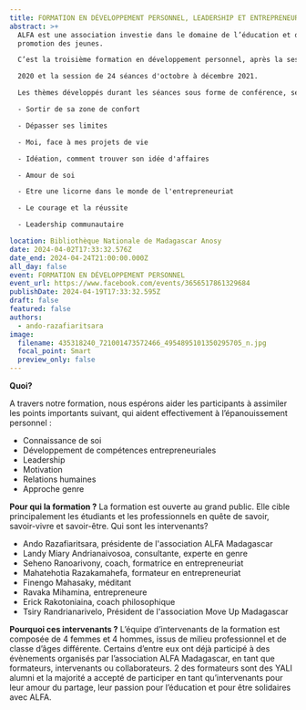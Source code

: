 ```yaml
---
title: FORMATION EN DÉVELOPPEMENT PERSONNEL, LEADERSHIP ET ENTREPRENEURIAT
abstract: >+
  ALFA est une association investie dans le domaine de l’éducation et dans la
  promotion des jeunes.

  C’est la troisième formation en développement personnel, après la session de 5 jours en février

  2020 et la session de 24 séances d'octobre à décembre 2021.

  Les thèmes développés durant les séances sous forme de conférence, séminaire, ateliers et partages sont:

  - Sortir de sa zone de confort

  - Dépasser ses limites

  - Moi, face à mes projets de vie

  - Idéation, comment trouver son idée d'affaires

  - Amour de soi

  - Etre une licorne dans le monde de l'entrepreneuriat

  - Le courage et la réussite

  - Leadership communautaire

location: Bibliothèque Nationale de Madagascar Anosy
date: 2024-04-02T17:33:32.576Z
date_end: 2024-04-24T21:00:00.000Z
all_day: false
event: FORMATION EN DÉVELOPPEMENT PERSONNEL
event_url: https://www.facebook.com/events/3656517861329684
publishDate: 2024-04-19T17:33:32.595Z
draft: false
featured: false
authors:
  - ando-razafiaritsara
image:
  filename: 435318240_721001473572466_4954895101350295705_n.jpg
  focal_point: Smart
  preview_only: false
---
```

**Quoi?**

A travers notre formation, nous espérons aider les participants à assimiler les points importants
suivant, qui aident effectivement à l’épanouissement personnel :

* Connaissance de soi 
* Développement de compétences entrepreneuriales
* Leadership
* Motivation
* Relations humaines
* Approche genre

**Pour qui la formation ?**
La formation est ouverte au grand public. Elle cible principalement les étudiants et les professionnels en quête de savoir, savoir-vivre et savoir-être.
Qui sont les intervenants?

* Ando Razafiaritsara, présidente de l'association ALFA Madagascar
* Landy Miary Andrianaivosoa, consultante, experte en genre
* Seheno Ranoarivony, coach, formatrice en entrepreneuriat
* Mahatehotia Razakamahefa, formateur en entrepreneuriat
* Finengo Mahasaky, méditant
* Ravaka Mihamina, entrepreneure
* Erick Rakotoniaina, coach philosophique
* Tsiry Randrianarivelo, Président de l'association Move Up Madagascar

**Pourquoi ces intervenants ?**
L’équipe d’intervenants de la formation est composée de 4 femmes et 4 hommes, issus de milieu
professionnel et de classe d’âges différente.
Certains d’entre eux ont déjà participé à des évènements organisés par l’association ALFA
Madagascar, en tant que formateurs, intervenants ou collaborateurs.
2 des formateurs sont des YALI alumni et la majorité a accepté de participer en tant qu’intervenants
pour leur amour du partage, leur passion pour l’éducation et pour être solidaires avec ALFA.
